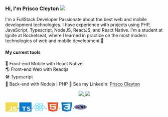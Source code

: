 
### Hi, I'm Prisco Cleyton <img src="https://media.giphy.com/media/hvRJCLFzcasrR4ia7z/giphy.gif" width="30" >

I'm a FullStack Developer Passionate about the best web and mobile development technologies. I have experience with projects using PHP, JavaScript, Typescript, NodeJS, ReactJS, and React Native. I'm a student at Ignite at Rocketseat, where I learned in practice on the most modern technologies of web and mobile development.🚀

#### My current tools 
📲 Front-end Mobile with React Native  
🌎 Front-end Web with Reactjs  
🛠️ Typescript  
📡 Back-end with Nodejs | PHP
🧰 See my LinkedIn: [Prisco Cleyton](https://www.linkedin.com/in/priscocleyton/)
<div align="center">
  <a href="https://github.com/priscocleyton">
  <img height="180em" src="https://github-readme-stats.vercel.app/api?username=JRSparrowII&show_icons=true&theme=merko&include_all_commits=true&count_private=true"/>
  <img height="180em" src="https://github-readme-stats.vercel.app/api/top-langs/?username=JRSparrowII&layout=compact&langs_count=7&theme=merko"/>
</div>


<div style="display: inline_block"><br>
  <img align="center" alt="Js" height="30" width="40" src="https://raw.githubusercontent.com/devicons/devicon/master/icons/javascript/javascript-plain.svg">
  <img align="center" alt="Ts" height="30" width="40" src="https://raw.githubusercontent.com/devicons/devicon/master/icons/typescript/typescript-plain.svg">
  <img align="center" alt="React" height="30" width="40" src="https://raw.githubusercontent.com/devicons/devicon/master/icons/react/react-original.svg">
  <img align="center" alt="HTML" height="30" width="40" src="https://raw.githubusercontent.com/devicons/devicon/master/icons/html5/html5-original.svg">
  <img align="center" alt="CSS" height="30" width="40" src="https://raw.githubusercontent.com/devicons/devicon/master/icons/css3/css3-original.svg">
  <img align="center" alt="Python" height="30" width="40" src="https://raw.githubusercontent.com/devicons/devicon/master/icons/php/php-original.svg">
</div>
  



